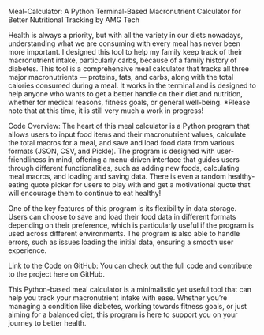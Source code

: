 Meal-Calculator: A Python Terminal-Based Macronutrient Calculator for Better Nutritional Tracking
by AMG Tech

Health is always a priority, but with all the variety in our diets nowadays, understanding what we are consuming with every meal has never been more important. I designed this tool to help my family keep track of their macronutrient intake, particularly carbs, because of a family history of diabetes. This tool is a comprehensive meal calculator that tracks all three major macronutrients — proteins, fats, and carbs, along with the total calories consumed during a meal. It works in the terminal and is designed to help anyone who wants to get a better handle on their diet and nutrition, whether for medical reasons, fitness goals, or general well-being. *Please note that at this time, it is still very much a work in progress!

Code Overview: The heart of this meal calculator is a Python program that allows users to input food items and their macronutrient values, calculate the total macros for a meal, and save and load food data from various formats (JSON, CSV, and Pickle). The program is designed with user-friendliness in mind, offering a menu-driven interface that guides users through different functionalities, such as adding new foods, calculating meal macros, and loading and saving data. There is even a random healthy-eating quote picker for users to play with and get a motivational quote that will encourage them to continue to eat healthy!

One of the key features of this program is its flexibility in data storage. Users can choose to save and load their food data in different formats depending on their preference, which is particularly useful if the program is used across different environments. The program is also able to handle errors, such as issues loading the initial data, ensuring a smooth user experience.

Link to the Code on GitHub: You can check out the full code and contribute to the project here on GitHub.

This Python-based meal calculator is a minimalistic yet useful tool that can help you track your macronutrient intake with ease. Whether you’re managing a condition like diabetes, working towards fitness goals, or just aiming for a balanced diet, this program is here to support you on your journey to better health.

